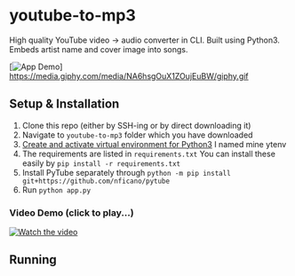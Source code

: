# youtube-to-mp3
High quality YouTube video -> audio converter in CLI. Built using Python3. Embeds artist name and cover image into songs.

[![App Demo](https://media.giphy.com/media/NA6hsgOuX1ZOujEuBW/giphy.gif)]
https://media.giphy.com/media/NA6hsgOuX1ZOujEuBW/giphy.gif


## Setup & Installation
1. Clone this repo (either by SSH-ing or by direct downloading it)
2. Navigate to `youtube-to-mp3` folder which you have downloaded
3. [Create and activate  virtual environment for Python3](https://docs.python.org/3/library/venv.html) I named mine ytenv
4. The requirements are listed in `requirements.txt` You can install these easily by `pip install -r requirements.txt`
5. Install PyTube separately through `python -m pip install git+https://github.com/nficano/pytube` 
6. Run `python app.py` 

### Video Demo (click to play...)
[![Watch the video](https://i.imgur.com/HWXfJoN.png)](https://vimeo.com/479255729)


## Running

